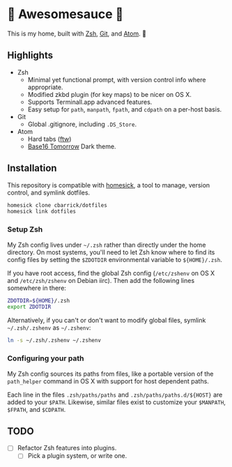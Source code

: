 :pineapple: Awesomesauce :metal:
================================

This is my home, built with [Zsh], [Git], and [Atom]. :house_with_garden:

[Atom]: https://atom.io
[Git]: http://git-scm.com
[Zsh]: http://www.zsh.org


Highlights
----------

- Zsh
	- Minimal yet functional prompt, with version control info where appropriate.
	- Modified zkbd plugin (for key maps) to be nicer on OS X.
	- Supports Terminall.app advanced features.
	- Easy setup for `path`, `manpath`, `fpath`, and `cdpath` on a per-host basis.
- Git
	- Global .gitignore, including `.DS_Store`.
- Atom
	- Hard tabs ([ftw][smarttabs])
	- [Base16 Tomorrow] Dark theme.


[Base16 Tomorrow]: http://chriskempson.github.io/base16/#tomorrow
[smarttabs]: http://www.emacswiki.org/SmartTabs


Installation
------------

This repository is compatible with [homesick], a tool to manage, version control, and symlink dotfiles.

```sh
homesick clone cbarrick/dotfiles
homesick link dotfiles
```

[homesick]: https://github.com/technicalpickles/homesick


### Setup Zsh

My Zsh config lives under `~/.zsh` rather than directly under the home directory. On most systems, you'll need to let Zsh know where to find its config files by setting the `$ZDOTDIR` environmental variable to `${HOME}/.zsh`.

If you have root access, find the global Zsh config (`/etc/zshenv` on OS X and `/etc/zsh/zshenv` on Debian iirc). Then add the following lines somewhere in there:

```sh
ZDOTDIR=${HOME}/.zsh
export ZDOTDIR
```

Alternatively, if you can't or don't want to modify global files, symlink `~/.zsh/.zshenv` as `~/.zshenv`:

```sh
ln -s ~/.zsh/.zshenv ~/.zshenv
```


### Configuring your path

My Zsh config sources its paths from files, like a portable version of the `path_helper` command in OS X with support for host dependent paths.

Each line in the files `.zsh/paths/paths` and `.zsh/paths/paths.d/${HOST}` are added to your `$PATH`. Likewise, similar files exist to customize your `$MANPATH`, `$FPATH`, and `$CDPATH`.


TODO
----

- [ ] Refactor Zsh features into plugins.
	- [ ] Pick a plugin system, or write one.
